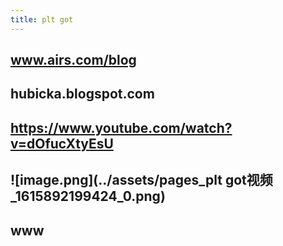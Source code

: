 ```yaml
---
title: plt got
---
```


## www.airs.com/blog
## hubicka.blogspot.com
## https://www.youtube.com/watch?v=dOfucXtyEsU
##
## ![image.png](../assets/pages_plt got视频_1615892199424_0.png)
## www